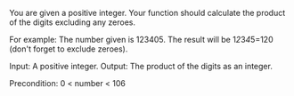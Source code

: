 You are given a positive integer. Your function should calculate the product of the digits excluding any zeroes.

For example: The number given is 123405. The result will be 1*2*3*4*5=120 (don't forget to exclude zeroes).

Input: A positive integer.
Output: The product of the digits as an integer.

Precondition: 0 < number < 106
